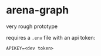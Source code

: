# arena-graph

very rough prototype 

requires a `.env` file with an api token:
```
APIKEY=<dev token>
```